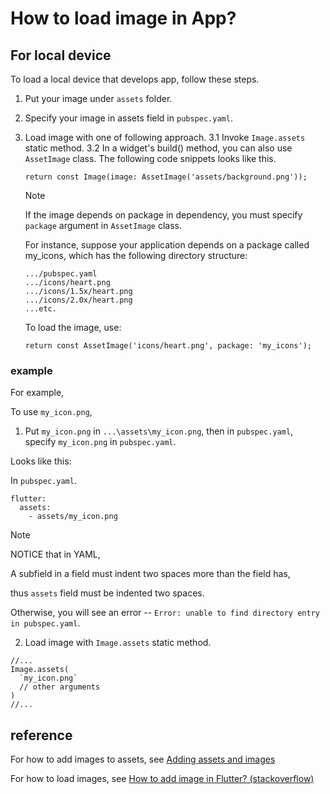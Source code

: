 # How to load image in App?
## For local device
To load a local device that develops app, follow these steps.

1. Put your image under `assets` folder.
 
2. Specify your image in assets field in `pubspec.yaml`. 

3. Load image with one of following approach.
   3.1  Invoke `Image.assets` static method.
   3.2  In a widget's build() method, you can also use `AssetImage` class. The following code snippets looks like this.

    ```
    return const Image(image: AssetImage('assets/background.png'));
    ```

    > [!NOTE]
    > If the image depends on package in dependency, you must specify `package` argument in `AssetImage` class.
    >

   For instance, suppose your application depends on a package called my_icons, which has the following directory structure:

   ```
   .../pubspec.yaml
   .../icons/heart.png
   .../icons/1.5x/heart.png
   .../icons/2.0x/heart.png
   ...etc.
   ```

   To load the image, use:

   ```
   return const AssetImage('icons/heart.png', package: 'my_icons');
   ```
### example

For example,

To use `my_icon.png`,

1. Put `my_icon.png` in `...\assets\my_icon.png`, then in `pubspec.yaml`, specify `my_icon.png` in `pubspec.yaml`. 

Looks like this:

In `pubspec.yaml`. 

```
flutter:
  assets:
    - assets/my_icon.png
```

> [!NOTE]
> NOTICE that in YAML,
>
> A subfield in a field must indent two spaces more than the field has,
>
> thus `assets` field must be indented two spaces.
> 
> Otherwise, you will see an error -- `Error: unable to find directory entry in pubspec.yaml`.

2. Load image with `Image.assets` static method.

```
//...
Image.assets(
  `my_icon.png`
  // other arguments
)
//...
```

## reference

For how to add images to assets, see [Adding assets and images](https://docs.flutter.dev/ui/assets/assets-and-images)

For how to load images, see [How to add image in Flutter? (stackoverflow)](https://stackoverflow.com/questions/50903106/how-to-add-image-in-flutter)
